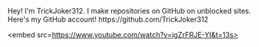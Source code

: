 <html>
<head>
<title>TRICKJOKER312</title>
</head>
<body>
  Hey! I'm TrickJoker312. I make repositories on GitHub on unblocked sites. Here's my GitHub account! https://github.com/TrickJoker312
</body>
</html>

<embed src=https://www.youtube.com/watch?v=igZrFRJE-YI&t=13s>
